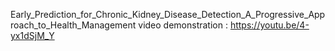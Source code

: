 Early_Prediction_for_Chronic_Kidney_Disease_Detection_A_Progressive_Approach_to_Health_Management
video demonstration : https://youtu.be/4-yx1dSjM_Y
